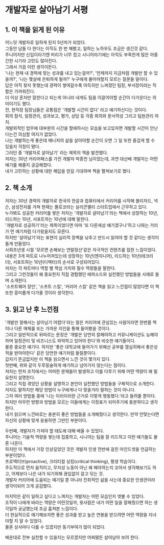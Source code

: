 # 개발자로 살아남기 서평


## 1. 이 책을 읽게 된 이유
어느덧 개발자로 일하게 된지 5년차가 되었다.  
그동안 남들 다 한다는 이직도 한 번 해봤고, 일하는 노하우도 조금은 생긴것 같다.  
주니어지만 신입이라기엔 머리가 너무 컸고 시니어라기에는 아직도 부족한게 많은 어중간한 시기라 고민도 많아진다.  
그래서 가끔 이런 생각이든다.  
'나는 현재 내 경력에 맞는 성과를 내고 있는걸까?', '언제까지 지금처럼 개발만 할 수 있을까?', '나는 몇살에 은퇴하게 될까?' 누구에게 물어야할지 모르는 질문들 말이다.  
답은 아직 찾지 못했는데 경력이 쌓여갈수록 아득히만 느껴졌던 팀장, 부서장이라는 직함은 가까워진다.  
더 이상 혼자만 잘한다고 되는게 아니라 내게도 팀을 이끌어야할 순간이 다가온다는 의미이기도 했다.  
전, 현직장 팀장님들은 공통점은 '개발할 시간이 없다' 라고 얘기하신다는 것이다.  
회의 참석, 일정관리, 성과보고, 평가, 상담 등 각종 회의와 문서작성 그리고 팀원관리 까지.  
개발외적인 업무에 대부분의 시간을 할애하시는 모습을 보고있자면 개발할 시간이 안난다는건 의심할 여지가 없었다.  
나는 개발하는게 좋은데 매니저의 삶을 살아야할 순간이 오면 그 일 또한 즐겁게 할 수 있을지 걱정이 됐다.  
그러던 중 '개발자로 살아남기' 라는 제목의 책을 발견했다.  
저자는 30년 커리어패스를 가진 개발자 박종천 님이었는데, 과연 대선배 개발자는 어떤 얘기를 해줄지 궁금해졌다.  
내가 고민하는 상황에 대한 해답을 얻길 기대하며 책을 펼쳐보기로 했다.  


## 2. 책 소개
저자는 30년 경력의 개발자로 한국의 한글과 컴퓨터에서 커리어를 시작해 블리자드, 넥슨, 삼성전자를 거쳐 현재는 몰로코라는 실리콘밸리 스타트업에서 근무하고 있다.  
누가봐도 성공한 커리어를 쌓은 저자는 '개발자로 살아남기'라는 책에서 성장하는 10년, 리드하는 10년, 서포트하는 10년에 대해 말한다.  
'개발자로 성공하기'라는 제목이었다면 아마 '또 다른세상 얘기겠구나'하고 나와는 거리가 먼 얘기처럼 다가왔을지도 모른다.  
하지만 '살아남기'라는 표현이 심리적 장벽을 낮추고 반드시 읽어야 할 것 같다는 생각이 들게 만들었다.  
사회초년생 시절 '모르면 손해보는 연말정산'같은 자극적인 컨텐츠를 접한 느낌이었다.  
내용은 3개 파트로 나누어져있는데 성장하는 10년(엔지니어), 리드하는 10년(테크리더), 서포트하는 10년(디렉터)의 순서로 구성되어있다.  
저자는 각 파트마다 역할 별 핵심 가치와 필수 역량들을 말한다.  
그리고 그런것들이 왜 중요한지 직접 경험했던 에피소드와 실천했던 방법들을 사례로 들며 소개한다.  
'소프트웨어 장인', '소프트 스킬', '커리어 스킬' 같은 책을 읽고 느낀점이 많았다면 이 책 또한 흥미롭게 다가올 것이라 생각한다.  

## 3. 읽고 난 후 느낀점

'개발만 잘해서는 살아남기 어렵다'라는 말은 커리어에 관심있는 사람이라면 한번쯤 책이나 다른 매체를 또는 가까운 지인을 통해 들어봤을 것이다.  
그리고 일반적으로 뒤따르는 문장은 '개발은 당연히 잘해야하고 커뮤니케이션도 능해야하며 일정관리 및 비즈니스도 파악하고 있어야 한다'와 비슷한 얘기들이다.  
물론 중요한 얘기다. 하지만 '좋은 대학교에 들어가기 위해선 공부를 열심히해서 좋은성적을 받아야한다' 같은 당연한 얘기처럼 들릴뿐이다.  
갑자기 뜬금없지만 이 책을 읽으면서 느낀 것이 몇가지 있다.  
첫번째, 위와 같이 두루뭉술하게 얘기하고 넘어가지 않는다는 점이다.  
저자는 먼저 조직에서는 어떠한 문제들이 발생하고 이를 다루기 위해 어떤 역량이 왜 필요한지 설명한다.  
그리고 직접 겪었던 상황을 설명하고 본인이 실천했던 방법들을 구체적으로 소개한다.  
저자도 말하지만 해당 방법이 누구에게나 다 맞을거라 말하는 것이 아니다.  
그저 여러 방법들 중에 '나는 이러이러한 근거로 이렇게 행동했다.'라고 들려줄 뿐이다.  
하지만 아무런 방향과 방법을 모르는 이들에게는 이정표가 되어주기에 충분하다고 생각한다.  
내가 읽으며 느낀바로는 충분히 좋은 방법들을 소개해줬다고 생각한다. 만약 안맞는다면 자신의 상황에 맞게 응용하면 그만인 부분이다.  

두번째, 개발자가 가져야 할 태도에 대해 배울 수 있었다.  
주니어는 기술적 역량을 쌓는데 집중하고, 시니어는 팀을 잘 리드하고 이런 얘기들도 물론 나온다.  
하지만 이 책에서 가장 인상깊었던 것은 개발자 인생 전반에 걸친 마인드셋을 언급하는 부분이었다.  
프로액티브(proactive), 크리티컬 싱킹(critical thinking), 평생 학습이다.  
주도적으로 먼저 움직이고, 무지성 노동이 아닌 왜 해야하는지 꼬아서 생각해보기도 하고, 어제보다 나은 내가 되기위해 끊임없이 갈고 닦는 것.  
개발자 커리어에 도움되는 얘기일 뿐 아니라 진취적인 삶을 사는데 중요한 인생관이라 생각이되어 크게 공감했다.  

마지막은 같이 일하고 싶다고 느껴지는 개발자는 어떤 모습인지 엿볼 수 있었다.  
조직이 나에게 바라는 역량은 어떤것일까, 윗사람은 내가 어떤 일을 잘해줬으면 하는 생각일까 궁금했는데 조금 훔쳐본 느낌이다.  
더 현실적으로 얘기해보자면 좋은 성과를 받고 높은 연봉을 받으려면 어떤 역량을 지녀야할 지 알 수 있었다.  
물론 상사마다 다를 수 있겠지만 동기부여가 많이 되었다.  

배운대로 전부 실천할 수 있을지는 모르겠지만 어찌됐든 살아남아 보려 한다.  



